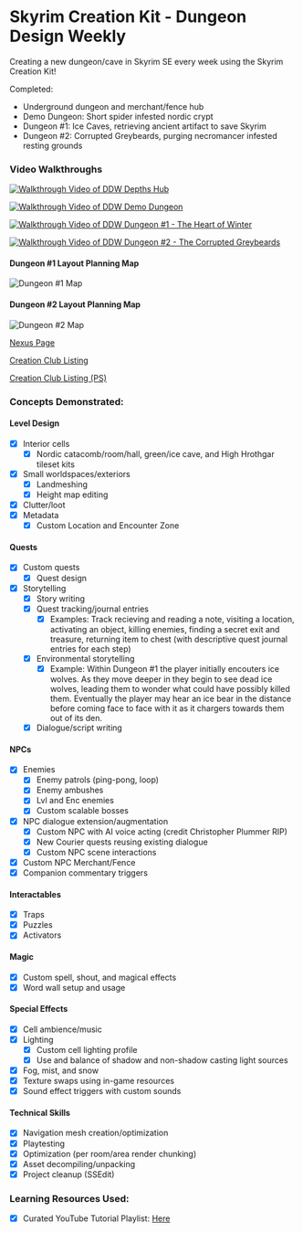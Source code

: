 # Skyrim Creation Kit - Dungeon Design Weekly

Creating a new dungeon/cave in Skyrim SE every week using the Skyrim Creation Kit!

Completed:
- Underground dungeon and merchant/fence hub
- Demo Dungeon: Short spider infested nordic crypt
- Dungeon #1: Ice Caves, retrieving ancient artifact to save Skyrim
- Dungeon #2: Corrupted Greybeards, purging necromancer infested resting grounds

### Video Walkthroughs
[![Walkthrough Video of DDW Depths Hub](https://github.com/joedmartin/Skyrim-DDW/blob/master/Screenshots/DDWHubThumbnail.jpg?raw=true)](https://youtu.be/4PNtYWhuchI)

[![Walkthrough Video of DDW Demo Dungeon](https://github.com/joedmartin/Skyrim-DDW/blob/master/Screenshots/DDWDemoVideoThumbnail.jpg?raw=true)](https://youtu.be/bBdiydAnLKk)

[![Walkthrough Video of DDW Dungeon #1 - The Heart of Winter](https://github.com/joedmartin/Skyrim-DDW/blob/master/Screenshots/DDWVideo1Thumbnail.jpg?raw=true)](https://youtu.be/kbIQLX7_R4k)

[![Walkthrough Video of DDW Dungeon #2 - The Corrupted Greybeards](https://github.com/joedmartin/Skyrim-DDW/blob/master/Screenshots/DDWVideo2Thumbnail.jpg?raw=true)](https://youtu.be/x20DZp4JM_k)
#### Dungeon #1 Layout Planning Map
![Dungeon #1 Map](https://github.com/joedmartin/Skyrim-DDW/blob/master/Screenshots/DDW1DungeonMap.jpg?raw=true)
#### Dungeon #2 Layout Planning Map
![Dungeon #2 Map](https://github.com/joedmartin/Skyrim-DDW/blob/master/Screenshots/DDW2DungeonMap.jpg?raw=true)

[Nexus Page](https://www.nexusmods.com/skyrimspecialedition/mods/119713/)

[Creation Club Listing](https://creations.bethesda.net/en/skyrim/details/76240/Dungeon_Design_Weekly___Demo)

[Creation Club Listing (PS)](https://creations.bethesda.net/en/skyrim/details/76237/Dungeon_Design_Weekly___Demo_PS)

### Concepts Demonstrated:
#### Level Design
- [X] Interior cells
  - [X] Nordic catacomb/room/hall, green/ice cave, and High Hrothgar tileset kits
- [X] Small worldspaces/exteriors
  - [X] Landmeshing
  - [X] Height map editing
- [X] Clutter/loot
- [X] Metadata
  - [X] Custom Location and Encounter Zone
#### Quests
- [X] Custom quests
  - [X] Quest design
- [X] Storytelling
  - [X] Story writing
  - [X] Quest tracking/journal entries
    - [X] Examples: Track recieving and reading a note, visiting a location, activating an object, killing enemies, finding a secret exit and treasure, returning item to chest (with descriptive quest journal entries for each step)
  - [X] Environmental storytelling
    - [X] Example: Within Dungeon #1 the player initially encouters ice wolves. As they move deeper in they begin to see dead ice wolves, leading them to wonder what could have possibly killed them. Eventually the player may hear an ice bear in the distance before coming face to face with it as it chargers towards them out of its den.
  - [X] Dialogue/script writing
#### NPCs
- [X] Enemies
  - [X] Enemy patrols (ping-pong, loop)
  - [X] Enemy ambushes
  - [X] Lvl and Enc enemies
  - [X] Custom scalable bosses
- [X] NPC dialogue extension/augmentation
  - [X] Custom NPC with AI voice acting (credit Christopher Plummer RIP)
  - [X] New Courier quests reusing existing dialogue
  - [X] Custom NPC scene interactions
- [X] Custom NPC Merchant/Fence
- [X] Companion commentary triggers
#### Interactables
- [X] Traps
- [X] Puzzles
- [X] Activators
#### Magic
- [X] Custom spell, shout, and magical effects
- [X] Word wall setup and usage
#### Special Effects
- [X] Cell ambience/music
- [X] Lighting
  - [X] Custom cell lighting profile
  - [X] Use and balance of shadow and non-shadow casting light sources
- [X] Fog, mist, and snow
- [X] Texture swaps using in-game resources
- [X] Sound effect triggers with custom sounds
#### Technical Skills
- [X] Navigation mesh creation/optimization
- [X] Playtesting
- [X] Optimization (per room/area render chunking)
- [X] Asset decompiling/unpacking
- [X] Project cleanup (SSEdit)

### Learning Resources Used:
- [X] Curated YouTube Tutorial Playlist: [Here](https://www.youtube.com/playlist?list=PLiZm4YAC3xr4Ov4xX3jU_BuBL95tX4wDI)
